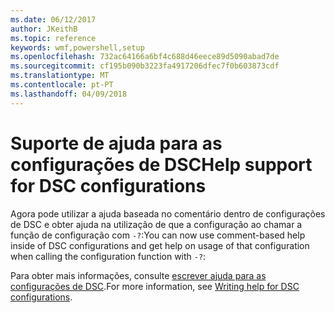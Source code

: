 ```yaml
---
ms.date: 06/12/2017
author: JKeithB
ms.topic: reference
keywords: wmf,powershell,setup
ms.openlocfilehash: 732ac64166a6bf4c688d46eece89d5090abad7de
ms.sourcegitcommit: cf195b090b3223fa4917206dfec7f0b603873cdf
ms.translationtype: MT
ms.contentlocale: pt-PT
ms.lasthandoff: 04/09/2018
---
```

# <a name="help-support-for-dsc-configurations"></a><span data-ttu-id="135d4-102">Suporte de ajuda para as configurações de DSC</span><span class="sxs-lookup"><span data-stu-id="135d4-102">Help support for DSC configurations</span></span>

<span data-ttu-id="135d4-103">Agora pode utilizar a ajuda baseada no comentário dentro de configurações de DSC e obter ajuda na utilização de que a configuração ao chamar a função de configuração com `-?`:</span><span class="sxs-lookup"><span data-stu-id="135d4-103">You can now use comment-based help inside of DSC configurations and get help on usage of that configuration when calling the configuration function with `-?`:</span></span>

<span data-ttu-id="135d4-104">Para obter mais informações, consulte [escrever ajuda para as configurações de DSC](https://msdn.microsoft.com/powershell/dsc/confighelp).</span><span class="sxs-lookup"><span data-stu-id="135d4-104">For more information, see [Writing help for DSC configurations](https://msdn.microsoft.com/powershell/dsc/confighelp).</span></span>